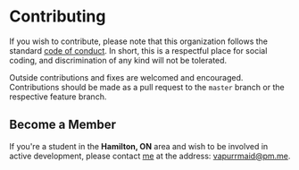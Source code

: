 # Contributing

If you wish to contribute, please note that this organization follows the standard [code of conduct](https://github.com/discomath/discomathserver/blob/master/.github/CODE_OF_CONDUCT.md).  In short, this is a respectful place for social coding, and discrimination of any kind will not be tolerated.

Outside contributions and fixes are welcomed and encouraged.
Contributions should be made as a pull request to the `master` branch or the respective feature branch.

## Become a Member

If you're a student in the **Hamilton, ON** area and wish to be involved in active development, please contact [me](https://github.com/vapurrmaid) at the address: <vapurrmaid@pm.me>.
